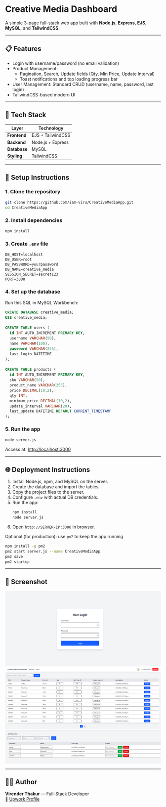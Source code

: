 # Creative Media Dashboard

A simple 3-page full-stack web app built with **Node.js**, **Express**, **EJS**, **MySQL**, and **TailwindCSS**.

---

## 📋 Features
- Login with username/password (no email validation)
- Product Management:
  - Pagination, Search, Update fields (Qty, Min Price, Update Interval)
  - Toast notifications and top loading progress bar
- User Management: Standard CRUD (username, name, password, last login)
- TailwindCSS-based modern UI

---

## 🧱 Tech Stack
| Layer | Technology |
|-------|-------------|
| **Frontend** | EJS + TailwindCSS |
| **Backend** | Node.js + Express |
| **Database** | MySQL | 
| **Styling** | TailwindCSS |

---

## 🚀 Setup Instructions

### 1. Clone the repository
```bash
git clone https://github.com/iam-viru/CreativeMediaApp.git
cd CreativeMediaApp
```

### 2. Install dependencies
```bash
npm install
```

### 3. Create `.env` file
```env
DB_HOST=localhost
DB_USER=root
DB_PASSWORD=yourpassword
DB_NAME=creative_media
SESSION_SECRET=secret123
PORT=3000
```

### 4. Set up the database
Run this SQL in MySQL Workbench:
```sql
CREATE DATABASE creative_media;
USE creative_media;

CREATE TABLE users (
  id INT AUTO_INCREMENT PRIMARY KEY,
  username VARCHAR(50),
  name VARCHAR(100),
  password VARCHAR(255),
  last_login DATETIME
);

CREATE TABLE products (
  id INT AUTO_INCREMENT PRIMARY KEY,
  sku VARCHAR(50),
  product_name VARCHAR(255),
  price DECIMAL(10,2),
  qty INT,
  minimum_price DECIMAL(10,2),
  update_interval VARCHAR(20),
  last_update DATETIME DEFAULT CURRENT_TIMESTAMP
);
```

### 5. Run the app
```bash
node server.js
```

Access at: [http://localhost:3000](http://localhost:3000)

---

## 🌐 Deployment Instructions

1. Install Node.js, npm, and MySQL on the server.
2. Create the database and import the tables.
3. Copy the project files to the server.
4. Configure `.env` with actual DB credentials.
5. Run the app:
   ```bash
   npm install
   node server.js
   ```
6. Open `http://SERVER-IP:3000` in browser.

Optional (for production): use `pm2` to keep the app running
```bash
npm install -g pm2
pm2 start server.js --name CreativeMediaApp
pm2 save
pm2 startup
```

---

## 📸 Screenshot
![Creative Media Dashboard UI](docs/Login-Page.png)
![Creative Media Dashboard UI](docs/Product.png)
![Creative Media Dashboard UI](docs/Users-Page.png)

---

## 👨‍💻 Author
**Virender Thakur** — Full-Stack Developer  
🔗 [Upwork Profile](https://www.upwork.com/freelancers/iamviru)
